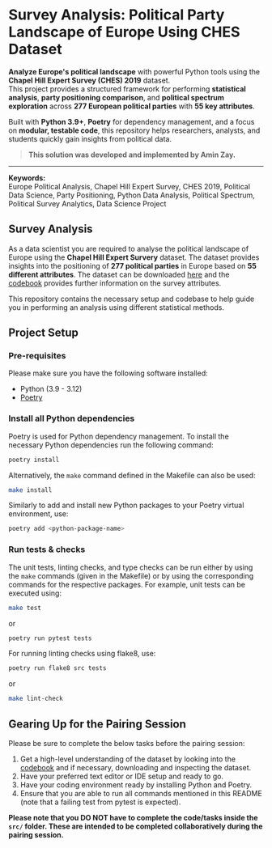 # Survey Analysis: Political Party Landscape of Europe Using CHES Dataset

**Analyze Europe's political landscape** with powerful Python tools using the **Chapel Hill Expert Survey (CHES) 2019** dataset.  
This project provides a structured framework for performing **statistical analysis**, **party positioning comparison**, and **political spectrum exploration** across **277 European political parties** with **55 key attributes**.

Built with **Python 3.9+**, **Poetry** for dependency management, and a focus on **modular, testable code**, this repository helps researchers, analysts, and students quickly gain insights from political data.

> **This solution was developed and implemented by Amin Zay.**

---

**Keywords:**  
Europe Political Analysis, Chapel Hill Expert Survey, CHES 2019, Political Data Science, Party Positioning, Python Data Analysis, Political Spectrum, Political Survey Analytics, Data Science Project

## Survey Analysis

As a data scientist you are required to analyse the political landscape of Europe using the **Chapel Hill Expert Survery** dataset. The dataset provides insights into the positioning of **277 political parties** in Europe based on **55 different attributes**. The dataset can be downloaded [here](https://www.chesdata.eu/2019-chapel-hill-expert-survey) and the [codebook](https://static1.squarespace.com/static/5975c9bfdb29d6a05c65209b/t/5fa04ec05d3c8218b7c91450/1604341440585/2019_CHES_codebook.pdf) provides further information on the survey attributes.

This repository contains the necessary setup and codebase to help guide you in performing an analysis using different statistical methods.

## Project Setup

### Pre-requisites

Please make sure you have the following software installed:

- Python (3.9 - 3.12)
- [Poetry](https://python-poetry.org/docs/)

### Install all Python dependencies

Poetry is used for Python dependency management. To install the necessary Python dependencies run the following command:

```bash
poetry install
```

Alternatively, the `make` command defined in the Makefile can also be used:

```bash
make install
```

Similarly to add and install new Python packages to your Poetry virtual environment, use:

```bash
poetry add <python-package-name>
```

### Run tests & checks

The unit tests, linting checks, and type checks can be run either by using the `make` commands (given in the Makefile) or by using the corresponding commands for the respective packages. For example, unit tests can be executed using:

```bash
make test
```

or

```bash
poetry run pytest tests
```

For running linting checks using flake8, use:

```bash
poetry run flake8 src tests
```

or

```bash
make lint-check
```

## Gearing Up for the Pairing Session

Please be sure to complete the below tasks before the pairing session:

1. Get a high-level understanding of the dataset by looking into the [codebook](https://static1.squarespace.com/static/5975c9bfdb29d6a05c65209b/t/5fa04ec05d3c8218b7c91450/1604341440585/2019_CHES_codebook.pdf) and if necessary, downloading and inspecting the dataset.
2. Have your preferred text editor or IDE setup and ready to go.
3. Have your coding environment ready by installing Python and Poetry.
4. Ensure that you are able to run all commands mentioned in this README (note that a failing test from pytest is expected).

**Please note that you DO NOT have to complete the code/tasks inside the `src/` folder. These are intended to be completed collaboratively during the pairing session.**
